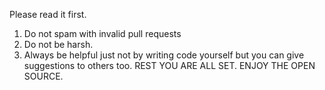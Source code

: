 Please read it first.
1. Do not spam with invalid pull requests
2. Do not be harsh.
3. Always be helpful just not by writing code yourself but you can give suggestions to others too.
REST YOU ARE ALL SET. ENJOY THE OPEN SOURCE.
